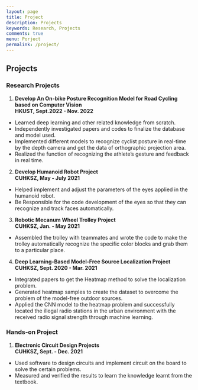 ```yaml
---
layout: page
title: Project
description: Projects
keywords: Research, Projects
comments: true
menu: Porject
permalink: /project/
---
```





## **Projects**

### **Research Projects**

1. **Develop An On-bike Posture Recognition Model for Road Cycling based on Computer Vision**  
**HKUST, Sept.2022 - Nov. 2022**

- Learned deep learning and other related knowledge from scratch.
- Independently investigated papers and codes to finalize the database and model used.
- Implemented different models to recognize cyclist posture in real-time by the depth camera and get the data of orthographic projection area.
- Realized the function of recognizing the athlete’s gesture and feedback in real time.


2. **Develop Humanoid Robot Project**  
**CUHKSZ, May - July 2021**

- Helped implement and adjust the parameters of the eyes applied in the humanoid robot.
- Be Responsible for the code development of the eyes so that they can recognize and track faces automatically.



3. **Robotic Mecanum Wheel Trolley Project**  
**CUHKSZ, Jan. - May 2021**

- Assembled the trolley with teammates and wrote the code to make the trolley automatically recognize the specific color blocks and grab them to a particular place.



4. **Deep Learning-Based Model-Free Source Localization Project**  
**CUHKSZ, Sept. 2020 - Mar. 2021**

- Integrated papers to get the Heatmap method to solve the localization problem.
- Generated heatmap samples to create the dataset to overcome the problem of the model-free outdoor sources.
- Applied the CNN model to the heatmap problem and successfully located the illegal radio stations in the urban environment with the received radio signal strength through machine learning.

### **Hands-on Project**

1. **Electronic Circuit Design Projects**  
**CUHKSZ, Sept. - Dec. 2021**

- Used software to design circuits and implement circuit on the board to solve the certain problems.
- Measured and verified the results to learn the knowledge learnt from the textbook.
